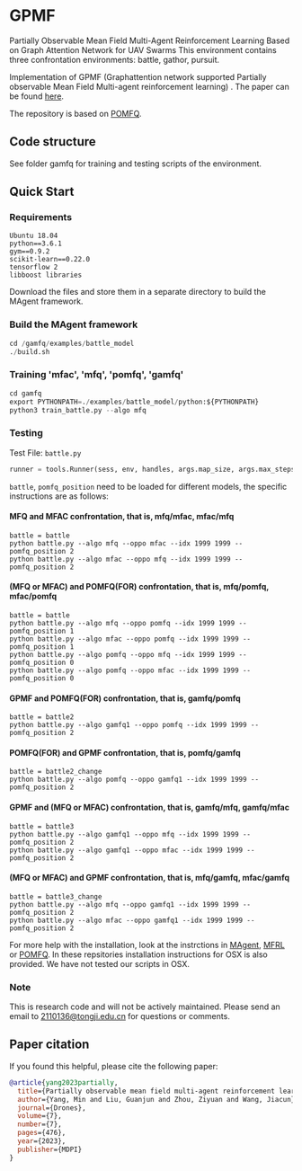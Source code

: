 # GPMF
Partially Observable Mean Field Multi-Agent Reinforcement  Learning Based on Graph Attention Network for UAV Swarms
This environment contains three confrontation environments: battle, gathor, pursuit.

Implementation of GPMF (Graphattention network supported Partially observable Mean Field Multi-agent reinforcement learning) . The paper can be found [here](https://doi.org/10.3390/drones7070476).

The repository is based on [POMFQ](https://github.com/Sriram94/pomfrl).

## Code structure

See folder gamfq for training and testing scripts of the environment.

## Quick Start
### Requirements
```linux
Ubuntu 18.04
python==3.6.1
gym==0.9.2
scikit-learn==0.22.0
tensorflow 2
libboost libraries
```
Download the files and store them in a separate directory to build the MAgent framework.

### Build the MAgent framework

```python
cd /gamfq/examples/battle_model
./build.sh
```

### Training 'mfac', 'mfq', 'pomfq', 'gamfq'

```python
cd gamfq
export PYTHONPATH=./examples/battle_model/python:${PYTHONPATH}
python3 train_battle.py --algo mfq
```

### Testing

Test File: ```battle.py```

```python
runner = tools.Runner(sess, env, handles, args.map_size, args.max_steps, models, battle, pomfq_position, render_every=0)
```

```battle```, ```pomfq_position``` need to be loaded for different models, the specific instructions are as follows:
#### MFQ and MFAC confrontation, that is, mfq/mfac, mfac/mfq
```
battle = battle
python battle.py --algo mfq --oppo mfac --idx 1999 1999 --pomfq_position 2
python battle.py --algo mfac --oppo mfq --idx 1999 1999 --pomfq_position 2
```
#### (MFQ or MFAC) and POMFQ(FOR) confrontation, that is, mfq/pomfq, mfac/pomfq
```
battle = battle
python battle.py --algo mfq --oppo pomfq --idx 1999 1999 --pomfq_position 1
python battle.py --algo mfac --oppo pomfq --idx 1999 1999 --pomfq_position 1
python battle.py --algo pomfq --oppo mfq --idx 1999 1999 --pomfq_position 0
python battle.py --algo pomfq --oppo mfac --idx 1999 1999 --pomfq_position 0
```
#### GPMF and POMFQ(FOR) confrontation, that is, gamfq/pomfq
```
battle = battle2
python battle.py --algo gamfq1 --oppo pomfq --idx 1999 1999 --pomfq_position 2
```
#### POMFQ(FOR) and GPMF confrontation, that is, pomfq/gamfq
```
battle = battle2_change
python battle.py --algo pomfq --oppo gamfq1 --idx 1999 1999 --pomfq_position 2
```
#### GPMF and (MFQ or MFAC) confrontation, that is, gamfq/mfq, gamfq/mfac
```
battle = battle3
python battle.py --algo gamfq1 --oppo mfq --idx 1999 1999 --pomfq_position 2
python battle.py --algo gamfq1 --oppo mfac --idx 1999 1999 --pomfq_position 2
```
#### (MFQ or MFAC) and GPMF confrontation, that is, mfq/gamfq, mfac/gamfq
```
battle = battle3_change
python battle.py --algo mfq --oppo gamfq1 --idx 1999 1999 --pomfq_position 2
python battle.py --algo mfac --oppo gamfq1 --idx 1999 1999 --pomfq_position 2
```

For more help with the installation, look at the instrctions in [MAgent](https://github.com/geek-ai/MAgent), [MFRL](https://github.com/mlii/mfrl) or [POMFQ](https://github.com/Sriram94/pomfrl). In these repsitories installation instructions for OSX is also provided. We have not tested our scripts in OSX.


### Note
This is research code and will not be actively maintained. Please send an email to 2110136@tongji.edu.cn for questions or comments.

## Paper citation
If you found this helpful, please cite the following paper:

```bibtex
@article{yang2023partially,
  title={Partially observable mean field multi-agent reinforcement learning based on graph attention network for UAV swarms},
  author={Yang, Min and Liu, Guanjun and Zhou, Ziyuan and Wang, Jiacun},
  journal={Drones},
  volume={7},
  number={7},
  pages={476},
  year={2023},
  publisher={MDPI}
}
```





